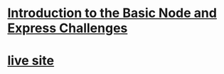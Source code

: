 # [Introduction to the Basic Node and Express Challenges](https://www.freecodecamp.org/learn/apis-and-microservices/basic-node-and-express/)
# [live site]( https://pure-earth-63692.herokuapp.com/)
